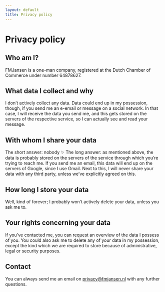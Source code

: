```yaml
---
layout: default
title: Privacy policy
---
```


# Privacy policy

## Who am I?
FMJansen is a one-man company, registered at the Dutch Chamber of Commerce under number 64878627.

## What data I collect and why
I don’t actively collect any data. Data could end up in my possession, though, if you send me an e-email or message on a social network. In that case, I will receive the data you send me, and this gets stored on the servers of the respective service, so I can actually see and read your message.

## With whom I share your data
The short answer: nobody ✨ The long answer: as mentioned above, the data is probably stored on the servers of the service through which you’re trying to reach me. If you send me an email, this data will end up on the servers of Google, since I use Gmail. Next to this, I will never share your data with any third party, unless we’ve explicitly agreed on this.

## How long I store your data
Well, kind of forever; I probably won’t actively delete your data, unless you ask me to.

## Your rights concerning your data
If you’ve contacted me, you can request an overview of the data I possess of you. You could also ask me to delete any of your data in my possession, except the kind which we are required to store because of administrative, legal or security purposes.

## Contact
You can always send me an email on privacy@fmjansen.nl with any further questions.
